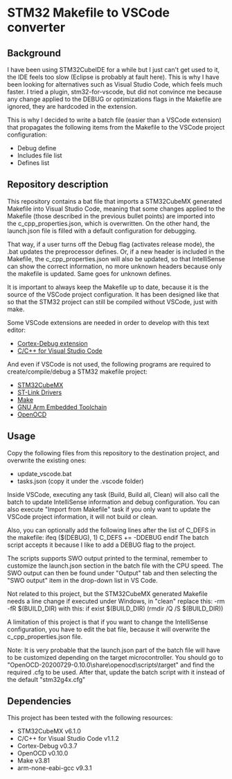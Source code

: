 # STM32 Makefile to VSCode converter

## Background

I have been using STM32CubeIDE for a while but I just can't get used to it, the IDE feels too slow (Eclipse is probably at fault here). This is why I have been looking for alternatives such as Visual Studio Code, which feels much faster. I tried a plugin, stm32-for-vscode, but did not convince me because any change applied to the DEBUG or optimizations flags in the Makefile are ignored, they are hardcoded in the extension.

This is why I decided to write a batch file (easier than a VSCode extension) that propagates the following items from the Makefile to the VSCode project configuration:
- Debug define
- Includes file list
- Defines list


## Repository description

This repository contains a bat file that imports a STM32CubeMX generated Makefile into Visual Studio Code, meaning that some changes applied to the Makefile (those described in the previous bullet points) are imported into the c_cpp_properties.json, which is overwritten. On the other hand, the launch.json file is filled with a default configuration for debugging.

That way, if a user turns off the Debug flag (activates release mode), the .bat updates the preprocessor defines. Or, if a new header is included in the Makefile, the c_cpp_properties.json will also be updated, so that IntelliSense can show the correct information, no more unknown headers because only the makefile is updated. Same goes for unknown defines.

It is important to always keep the Makefile up to date, because it is the source of the VSCode project configuration. It has been designed like that so that the STM32 project can still be compiled without VSCode, just with make.

Some VSCode extensions are needed in order to develop with this text editor:
- [Cortex-Debug extension](https://github.com/Marus/cortex-debug)
- [C/C++ for Visual Studio Code](https://github.com/Microsoft/vscode-cpptools)

And even if VSCode is not used, the following programs are required to create/compile/debug a STM32 makefile project:
- [STM32CubeMX](https://www.st.com/en/development-tools/stm32cubemx.html)
- [ST-Link Drivers](https://www.st.com/en/development-tools/stlink-v3set.html)
- [Make](http://gnuwin32.sourceforge.net/packages/make.htm)
- [GNU Arm Embedded Toolchain](https://developer.arm.com/tools-and-software/open-source-software/developer-tools/gnu-toolchain/gnu-rm/downloads)
- [OpenOCD](https://gnutoolchains.com/arm-eabi/openocd/)


## Usage

Copy the following files from this repository to the destination project, and overwrite the existing ones:
- update_vscode.bat
- tasks.json (copy it under the .vscode folder)

Inside VSCode, executing any task (Build, Build all, Clean) will also call the batch to update IntelliSense information and debug configuration. You can also execute "Import from Makefile" task if you only want to update the VSCode project information, it will not build or clean.

Also, you can optionally add the following lines after the list of C_DEFS in the makefile:
ifeq ($(DEBUG), 1)
C_DEFS += -DDEBUG
endif
The batch script accepts it because I like to add a DEBUG flag to the project.

The scripts supports SWO output printed to the terminal, remember to customize the launch.json section in the batch file with the CPU speed. The SWO output can then be found under "Output" tab and then selecting the "SWO output" item in the drop-down list in VS Code.

Not related to this project, but the STM32CubeMX generated Makefile needs a line change if executed under Windows, in "clean" replace this:
	-rm -fR $(BUILD_DIR)
with this:
	if exist $(BUILD_DIR) (rmdir /Q /S $(BUILD_DIR))

A limitation of this project is that if you want to change the IntelliSense configuration, you have to edit the bat file, because it will overwrite the c_cpp_properties.json file.

Note: It is very probable that the launch.json part of the batch file will have to be customized depending on the target microcontroller. You should go to "OpenOCD-20200729-0.10.0\share\openocd\scripts\target" and find the required .cfg to be used. After that, update the batch script with it instead of the default "stm32g4x.cfg"

## Dependencies

This project has been tested with the following resources:
- STM32CubeMX v6.1.0
- C/C++ for Visual Studio Code v1.1.2
- Cortex-Debug v0.3.7
- OpenOCD v0.10.0
- Make v3.81
- arm-none-eabi-gcc v9.3.1
